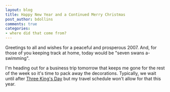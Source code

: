 ```yaml
---
layout: blog
title: Happy New Year and a Continued Merry Christmas
post_author: bdollins
comments: true
categories:
- where did that come from?
---
```


Greetings to all and wishes for a peaceful and prosperous 2007. And, for those of you keeping track at home, today would be "seven swans a-swimming".

I'm heading out for a business trip tomorrow that keeps me gone for the rest of the week so it's time to pack away the decorations. Typically, we wait until after <a href="http://www.calendar-updates.com/info/holidays/us/threekings.aspx">Three King's Day</a> but my travel schedule won't allow for that this year.